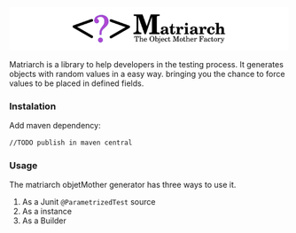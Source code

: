![logo_90.png](documentation/logo_90.png)

Matriarch is a library to help developers in the testing process. It generates objects with random values in a easy way.
bringing you the chance to force values to be placed in defined fields.




### Instalation
Add maven dependency:
```xml
//TODO publish in maven central
```

### Usage
The matriarch objetMother generator has three ways to use it. 
1. As a Junit `@ParametrizedTest` source
2. As a instance
3. As a Builder

